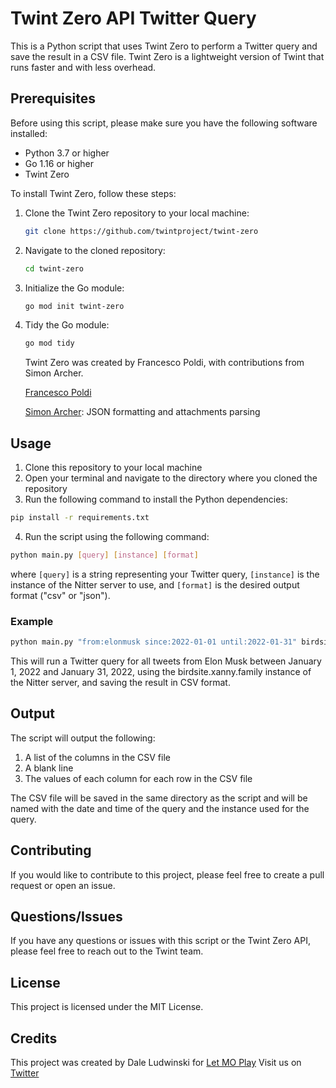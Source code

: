 # Twint Zero API Twitter Query

This is a Python script that uses Twint Zero to perform a Twitter query and save the result in a CSV file. Twint Zero is a lightweight version of Twint that runs faster and with less overhead.

## Prerequisites

Before using this script, please make sure you have the following software installed:

- Python 3.7 or higher
- Go 1.16 or higher
- Twint Zero

To install Twint Zero, follow these steps:

1. Clone the Twint Zero repository to your local machine:

   ```bash
   git clone https://github.com/twintproject/twint-zero
   ```

2. Navigate to the cloned repository:

   ```bash
   cd twint-zero
   ```

3. Initialize the Go module:

   ```bash
   go mod init twint-zero
   ```

4. Tidy the Go module:

   ```bash
   go mod tidy
   ```

   Twint Zero was created by Francesco Poldi, with contributions from Simon Archer.

   [Francesco Poldi](https://twitter.com/noneprivacy)

   [Simon Archer](https://mastodon.social/@archy_bold): JSON formatting and attachments parsing


## Usage

1. Clone this repository to your local machine
2. Open your terminal and navigate to the directory where you cloned the repository
3. Run the following command to install the Python dependencies:

```bash
pip install -r requirements.txt
```

4. Run the script using the following command:

```bash
python main.py [query] [instance] [format]
```

where `[query]` is a string representing your Twitter query, `[instance]` is the instance of the Nitter server to use, and `[format]` is the desired output format ("csv" or "json").

### Example

```bash
python main.py "from:elonmusk since:2022-01-01 until:2022-01-31" birdsite.xanny.family csv
```

This will run a Twitter query for all tweets from Elon Musk between January 1, 2022 and January 31, 2022, using the birdsite.xanny.family instance of the Nitter server, and saving the result in CSV format.

## Output

The script will output the following:

1. A list of the columns in the CSV file
2. A blank line
3. The values of each column for each row in the CSV file

The CSV file will be saved in the same directory as the script and will be named with the date and time of the query and the instance used for the query.

## Contributing

If you would like to contribute to this project, please feel free to create a pull request or open an issue.

## Questions/Issues

If you have any questions or issues with this script or the Twint Zero API, please feel free to reach out to the Twint team.

## License

This project is licensed under the MIT License.

## Credits

This project was created by Dale Ludwinski for [Let MO Play](https://letmoplay.com) 
Visit us on [Twitter](https://twitter.com/LetMOPlay)
